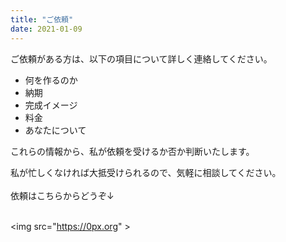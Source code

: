 ```yaml
---
title: "ご依頼" 
date: 2021-01-09 
---
```

ご依頼がある方は、以下の項目について詳しく連絡してください。

* 何を作るのか
* 納期
* 完成イメージ
* 料金
* あなたについて

これらの情報から、私が依頼を受けるか否か判断いたします。

私が忙しくなければ大抵受けられるので、気軽に相談してください。  
&nbsp;  
依頼はこちらからどうぞ↓  
&nbsp;  
<script type="text/javascript">
<!--
function converter(M){
var str="", str_as="";
for(var i=0;i<M.length;i++){
str_as = M.charCodeAt(i);
str += String.fromCharCode(str_as + 1);
}
return str;
}
var ad = converter(String.fromCharCode(96,104,109,121,109,104,109,110,63,111)+String.fromCharCode(108,45,108,100));
document.write("<a href=\"mai"+"lto:"+ad+"\">"+ad+"<\/a>");
//-->
</script>
<noscript><img src="https://0px.org" \></noscript>
